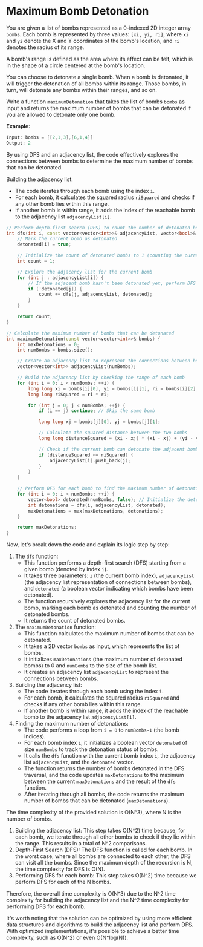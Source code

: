 # Maximum Bomb Detonation

You are given a list of bombs represented as a 0-indexed 2D integer array `bombs`. Each bomb is represented by three values: `[xi, yi, ri]`, where `xi` and `yi` denote the X and Y coordinates of the bomb's location, and `ri` denotes the radius of its range.

A bomb's range is defined as the area where its effect can be felt, which is in the shape of a circle centered at the bomb's location.

You can choose to detonate a single bomb. When a bomb is detonated, it will trigger the detonation of all bombs within its range. Those bombs, in turn, will detonate any bombs within their ranges, and so on.

Write a function `maximumDetonation` that takes the list of bombs `bombs` as input and returns the maximum number of bombs that can be detonated if you are allowed to detonate only one bomb.

**Example:**

```cpp
Input: bombs = [[2,1,3],[6,1,4]]
Output: 2
```



By using DFS and an adjacency list, the code effectively explores the connections between bombs to determine the maximum number of bombs that can be detonated.

Building the adjacency list:

* The code iterates through each bomb using the index `i`.
* For each bomb, it calculates the squared radius `riSquared` and checks if any other bomb lies within this range.
* If another bomb is within range, it adds the index of the reachable bomb to the adjacency list `adjacencyList[i]`.

```cpp
// Perform depth-first search (DFS) to count the number of detonated bombs
int dfs(int i, const vector<vector<int>>& adjacencyList, vector<bool>& detonated) {
    // Mark the current bomb as detonated
    detonated[i] = true;

    // Initialize the count of detonated bombs to 1 (counting the current bomb)
    int count = 1;

    // Explore the adjacency list for the current bomb
    for (int j : adjacencyList[i]) {
        // If the adjacent bomb hasn't been detonated yet, perform DFS on it
        if (!detonated[j]) {
            count += dfs(j, adjacencyList, detonated);
        }
    }

    return count;
}

// Calculate the maximum number of bombs that can be detonated
int maximumDetonation(const vector<vector<int>>& bombs) {
    int maxDetonations = 0;
    int numBombs = bombs.size();

    // Create an adjacency list to represent the connections between bombs
    vector<vector<int>> adjacencyList(numBombs);

    // Build the adjacency list by checking the range of each bomb
    for (int i = 0; i < numBombs; ++i) {
        long long xi = bombs[i][0], yi = bombs[i][1], ri = bombs[i][2];
        long long riSquared = ri * ri;

        for (int j = 0; j < numBombs; ++j) {
            if (i == j) continue; // Skip the same bomb

            long long xj = bombs[j][0], yj = bombs[j][1];

            // Calculate the squared distance between the two bombs
            long long distanceSquared = (xi - xj) * (xi - xj) + (yi - yj) * (yi - yj);

            // Check if the current bomb can detonate the adjacent bomb
            if (distanceSquared <= riSquared) {
                adjacencyList[i].push_back(j);
            }
        }
    }

    // Perform DFS for each bomb to find the maximum number of detonations
    for (int i = 0; i < numBombs; ++i) {
        vector<bool> detonated(numBombs, false); // Initialize the detonation status for each bomb
        int detonations = dfs(i, adjacencyList, detonated);
        maxDetonations = max(maxDetonations, detonations);
    }

    return maxDetonations;
}

```

Now, let's break down the code and explain its logic step by step:

1. The `dfs` function:
   * This function performs a depth-first search (DFS) starting from a given bomb (denoted by index `i`).
   * It takes three parameters: `i` (the current bomb index), `adjacencyList` (the adjacency list representation of connections between bombs), and `detonated` (a boolean vector indicating which bombs have been detonated).
   * The function recursively explores the adjacency list for the current bomb, marking each bomb as detonated and counting the number of detonated bombs.
   * It returns the count of detonated bombs.
2. The `maximumDetonation` function:
   * This function calculates the maximum number of bombs that can be detonated.
   * It takes a 2D vector `bombs` as input, which represents the list of bombs.
   * It initializes `maxDetonations` (the maximum number of detonated bombs) to 0 and `numBombs` to the size of the bomb list.
   * It creates an adjacency list `adjacencyList` to represent the connections between bombs.
3. Building the adjacency list:
   * The code iterates through each bomb using the index `i`.
   * For each bomb, it calculates the squared radius `riSquared` and checks if any other bomb lies within this range.
   * If another bomb is within range, it adds the index of the reachable bomb to the adjacency list `adjacencyList[i]`.
4. Finding the maximum number of detonations:
   * The code performs a loop from `i = 0` to `numBombs-1` (the bomb indices).
   * For each bomb index `i`, it initializes a boolean vector `detonated` of size `numBombs` to track the detonation status of bombs.
   * It calls the `dfs` function with the current bomb index `i`, the adjacency list `adjacencyList`, and the `detonated` vector.
   * The function returns the number of bombs detonated in the DFS traversal, and the code updates `maxDetonations` to the maximum between the current `maxDetonations` and the result of the `dfs` function.
   * After iterating through all bombs, the code returns the maximum number of bombs that can be detonated (`maxDetonations`).

The time complexity of the provided solution is O(N^3), where N is the number of bombs.

1. Building the adjacency list: This step takes O(N^2) time because, for each bomb, we iterate through all other bombs to check if they lie within the range. This results in a total of N^2 comparisons.
2. Depth-First Search (DFS): The DFS function is called for each bomb. In the worst case, where all bombs are connected to each other, the DFS can visit all the bombs. Since the maximum depth of the recursion is N, the time complexity for DFS is O(N).
3. Performing DFS for each bomb: This step takes O(N^2) time because we perform DFS for each of the N bombs.

Therefore, the overall time complexity is O(N^3) due to the N^2 time complexity for building the adjacency list and the N^2 time complexity for performing DFS for each bomb.

It's worth noting that the solution can be optimized by using more efficient data structures and algorithms to build the adjacency list and perform DFS. With optimized implementations, it's possible to achieve a better time complexity, such as O(N^2) or even O(N\*log(N)).


